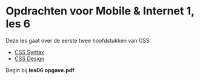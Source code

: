 # Opdrachten voor Mobile & Internet 1, les 6 

Deze les gaat over de eerste twee hoofdstukken van CSS: 

- [CSS Syntax](https://rogiervdl.github.io/CSS-course/01_syntax.html#/)
- [CSS Design](https://rogiervdl.github.io/CSS-course/02_design.html#/)

Begin bij **les06 opgave.pdf**